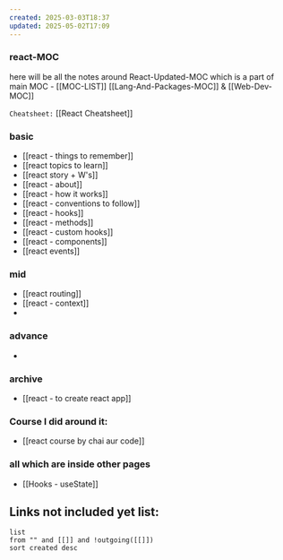 ```yaml
---
created: 2025-03-03T18:37
updated: 2025-05-02T17:09
---
```


### react-MOC

here will be all the notes around React-Updated-MOC which is a part of main MOC - [[MOC-LIST]]  [[Lang-And-Packages-MOC]] & [[Web-Dev-MOC]]

`Cheatsheet:`  [[React Cheatsheet]]


### basic

- [[react - things to remember]]
- [[react topics to learn]]
- [[react story + W's]]
- [[react - about]]
- [[react - how it works]]
- [[react - conventions to follow]]
- [[react - hooks]]
- [[react - methods]]
- [[react - custom hooks]]
- [[react - components]]
- [[react events]]


### mid

- [[react routing]]
- [[react - context]]
- 


### advance

- 


### archive

- [[react - to create react app]]

### Course I did around it:

- [[react course by chai aur code]]



### all which are inside other pages

- [[Hooks - useState]]





## **Links not included yet list:**
```dataview
list
from "" and [[]] and !outgoing([[]])
sort created desc
```
